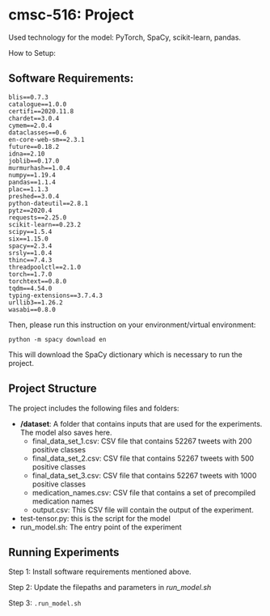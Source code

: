 # cmsc-516: Project

Used technology for the model: PyTorch, SpaCy, scikit-learn, pandas.

How to Setup:

## Software Requirements:

```
blis==0.7.3
catalogue==1.0.0
certifi==2020.11.8
chardet==3.0.4
cymem==2.0.4
dataclasses==0.6
en-core-web-sm==2.3.1
future==0.18.2
idna==2.10
joblib==0.17.0
murmurhash==1.0.4
numpy==1.19.4
pandas==1.1.4
plac==1.1.3
preshed==3.0.4
python-dateutil==2.8.1
pytz==2020.4
requests==2.25.0
scikit-learn==0.23.2
scipy==1.5.4
six==1.15.0
spacy==2.3.4
srsly==1.0.4
thinc==7.4.3
threadpoolctl==2.1.0
torch==1.7.0
torchtext==0.8.0
tqdm==4.54.0
typing-extensions==3.7.4.3
urllib3==1.26.2
wasabi==0.8.0
```

Then, please run this instruction on your environment/virtual environment:

`python -m spacy download en`

This will download the SpaCy dictionary which is necessary to run the project.

## Project Structure

The project includes the following files and folders:

  - __/dataset__: A folder that contains inputs that are used for the experiments. The model also saves here.
	- final_data_set_1.csv: CSV file that contains 52267 tweets with 200 positive classes
	- final_data_set_2.csv: CSV file that contains 52267 tweets with 500 positive classes
	- final_data_set_3.csv: CSV file that contains 52267 tweets with 1000 positive classes
	- medication_names.csv: CSV file that contains a set of precompiled medication names
    - output.csv: This CSV file will contain the output of the experiment.
  - test-tensor.py: this is the script for the model
  - run_model.sh: The entry point of the experiment



## Running Experiments
Step 1: Install software requirements mentioned above.

Step 2: Update the filepaths and parameters in *run_model.sh*

Step 3: `.run_model.sh`